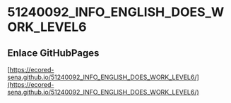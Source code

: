 # **51240092_INFO_ENGLISH_DOES_WORK_LEVEL6**

## **Enlace GitHubPages**

[https://ecored-sena.github.io/51240092_INFO_ENGLISH_DOES_WORK_LEVEL6/](https://ecored-sena.github.io/51240092_INFO_ENGLISH_DOES_WORK_LEVEL6/)

#
